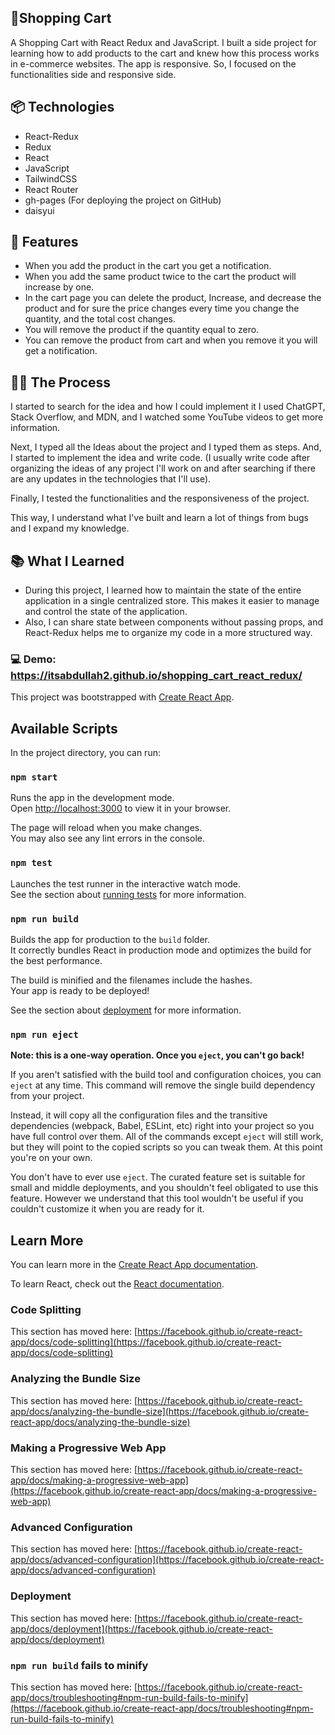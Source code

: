 ## 🛒Shopping Cart

A Shopping Cart with React Redux and JavaScript. I built a side project for learning how to add products to the cart and knew how this process works in e-commerce websites. The app is responsive. So, I focused on the functionalities side and responsive side.

## 📦 Technologies

- React-Redux
- Redux
- React
- JavaScript
- TailwindCSS
- React Router
- gh-pages (For deploying the project on GitHub)
- daisyui

## 🎯 Features

- When you add the product in the cart you get a notification.
- When you add the same product twice to the cart the product will increase by one.
- In the cart page you can delete the product, Increase, and decrease the product and for sure the price changes every time you change the quantity, and the total cost changes.
- You will remove the product if the quantity equal to zero.
- You can remove the product from cart and when you remove it you will get a notification.

## 👩‍🍳 The Process

I started to search for the idea and how I could implement it I used ChatGPT, Stack Overflow, and MDN, and I watched some YouTube videos to get more information.

Next, I typed all the Ideas about the project and I typed them as steps. And, I started to implement the idea and write code. (I usually write code after organizing the ideas of any project I'll work on and after searching if there are any updates in the technologies that I'll use).

Finally, I tested the functionalities and the responsiveness of the project.

This way, I understand what I've built and learn a lot of things from bugs and I expand my knowledge.

## 📚 What I Learned

- During this project, I learned how to maintain the state of the entire application in a single centralized store. This makes it easier to manage and control the state of the application.
- Also, I can share state between components without passing props, and React-Redux helps me to organize my code in a more structured way.

### 💻 Demo: https://itsabdullah2.github.io/shopping_cart_react_redux/

This project was bootstrapped with [Create React App](https://github.com/facebook/create-react-app).

## Available Scripts

In the project directory, you can run:

### `npm start`

Runs the app in the development mode.\
Open [http://localhost:3000](http://localhost:3000) to view it in your browser.

The page will reload when you make changes.\
You may also see any lint errors in the console.

### `npm test`

Launches the test runner in the interactive watch mode.\
See the section about [running tests](https://facebook.github.io/create-react-app/docs/running-tests) for more information.

### `npm run build`

Builds the app for production to the `build` folder.\
It correctly bundles React in production mode and optimizes the build for the best performance.

The build is minified and the filenames include the hashes.\
Your app is ready to be deployed!

See the section about [deployment](https://facebook.github.io/create-react-app/docs/deployment) for more information.

### `npm run eject`

**Note: this is a one-way operation. Once you `eject`, you can't go back!**

If you aren't satisfied with the build tool and configuration choices, you can `eject` at any time. This command will remove the single build dependency from your project.

Instead, it will copy all the configuration files and the transitive dependencies (webpack, Babel, ESLint, etc) right into your project so you have full control over them. All of the commands except `eject` will still work, but they will point to the copied scripts so you can tweak them. At this point you're on your own.

You don't have to ever use `eject`. The curated feature set is suitable for small and middle deployments, and you shouldn't feel obligated to use this feature. However we understand that this tool wouldn't be useful if you couldn't customize it when you are ready for it.

## Learn More

You can learn more in the [Create React App documentation](https://facebook.github.io/create-react-app/docs/getting-started).

To learn React, check out the [React documentation](https://reactjs.org/).

### Code Splitting

This section has moved here: [https://facebook.github.io/create-react-app/docs/code-splitting](https://facebook.github.io/create-react-app/docs/code-splitting)

### Analyzing the Bundle Size

This section has moved here: [https://facebook.github.io/create-react-app/docs/analyzing-the-bundle-size](https://facebook.github.io/create-react-app/docs/analyzing-the-bundle-size)

### Making a Progressive Web App

This section has moved here: [https://facebook.github.io/create-react-app/docs/making-a-progressive-web-app](https://facebook.github.io/create-react-app/docs/making-a-progressive-web-app)

### Advanced Configuration

This section has moved here: [https://facebook.github.io/create-react-app/docs/advanced-configuration](https://facebook.github.io/create-react-app/docs/advanced-configuration)

### Deployment

This section has moved here: [https://facebook.github.io/create-react-app/docs/deployment](https://facebook.github.io/create-react-app/docs/deployment)

### `npm run build` fails to minify

This section has moved here: [https://facebook.github.io/create-react-app/docs/troubleshooting#npm-run-build-fails-to-minify](https://facebook.github.io/create-react-app/docs/troubleshooting#npm-run-build-fails-to-minify)
